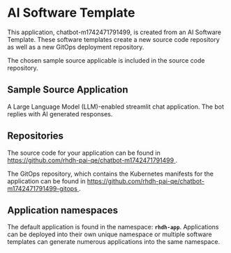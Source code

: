 # AI Software Template

This application, chatbot-m1742471791499, is created from an AI Software Template. These software templates create a new source code repository as well as a new GitOps deployment repository.

The chosen sample source applicable is included in the source code repository.

## Sample Source Application

A Large Language Model (LLM)-enabled streamlit chat application. The bot replies with AI generated responses.

## Repositories

The source code for your application can be found in [https://github.com/rhdh-pai-qe/chatbot-m1742471791499 ](https://github.com/rhdh-pai-qe/chatbot-m1742471791499 ).
 
The GitOps repository, which contains the Kubernetes manifests for the application can be found in 
[https://github.com/rhdh-pai-qe/chatbot-m1742471791499-gitops ](https://github.com/rhdh-pai-qe/chatbot-m1742471791499-gitops ). 

## Application namespaces 

The default application is found in the namespace: **`rhdh-app`**. Applications can be deployed into their own unique namespace or multiple software templates can generate numerous applications into the same namespace.